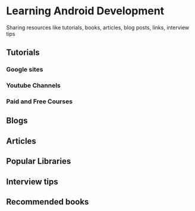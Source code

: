 # Learning Android Development
Sharing resources like tutorials, books, articles, blog posts, links, interview tips

## Tutorials

### Google sites
### Youtube Channels
### Paid and Free Courses

## Blogs

## Articles

## Popular Libraries

## Interview tips

## Recommended books

